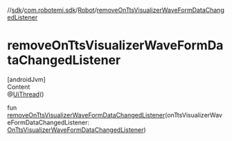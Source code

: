//[sdk](../../../index.md)/[com.robotemi.sdk](../index.md)/[Robot](index.md)/[removeOnTtsVisualizerWaveFormDataChangedListener](remove-on-tts-visualizer-wave-form-data-changed-listener.md)



# removeOnTtsVisualizerWaveFormDataChangedListener  
[androidJvm]  
Content  
@[UiThread](https://developer.android.com/reference/kotlin/androidx/annotation/UiThread.html)()  
  
fun [removeOnTtsVisualizerWaveFormDataChangedListener](remove-on-tts-visualizer-wave-form-data-changed-listener.md)(onTtsVisualizerWaveFormDataChangedListener: [OnTtsVisualizerWaveFormDataChangedListener](../../com.robotemi.sdk.listeners/-on-tts-visualizer-wave-form-data-changed-listener/index.md))  



